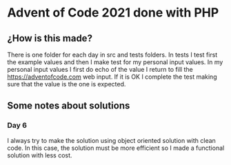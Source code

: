 # Advent of Code 2021 done with PHP

## ¿How is this made?

There is one folder for each day in src and tests folders. In tests I test first the example values
and then I make test for my personal input values. In my personal input values I first do echo 
of the value I return to fill the https://adventofcode.com web input. If it is OK I complete 
the test making sure that the value is the one is expected.


## Some notes about solutions

### Day 6

I always try to make the solution using object oriented solution with clean code. In this case,
the solution must be more efficient so I made a functional solution with less cost.
